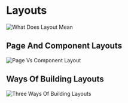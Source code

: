 # Layouts

![What Does Layout Mean](/WhatDoesLayoutMean.png "What does layout mean")

## Page And Component Layouts

![Page Vs Component Layout](/PageVsComponentLayout.png "Page versus component layouts")

## Ways Of Building Layouts

![Three Ways Of Building Layouts](/WaysOfBuildingLayouts.png "Ways of building layouts")
